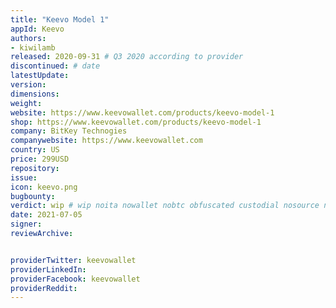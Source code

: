 ```yaml
---
title: "Keevo Model 1"
appId: Keevo
authors:
- kiwilamb
released: 2020-09-31 # Q3 2020 according to provider
discontinued: # date
latestUpdate:
version:
dimensions: 
weight: 
website: https://www.keevowallet.com/products/keevo-model-1
shop: https://www.keevowallet.com/products/keevo-model-1
company: BitKey Technogies
companywebsite: https://www.keevowallet.com
country: US
price: 299USD
repository: 
issue:
icon: keevo.png
bugbounty:
verdict: wip # wip noita nowallet nobtc obfuscated custodial nosource nonverifiable reproducible bounty defunct
date: 2021-07-05
signer:
reviewArchive:


providerTwitter: keevowallet
providerLinkedIn: 
providerFacebook: keevowallet
providerReddit: 
---
```


